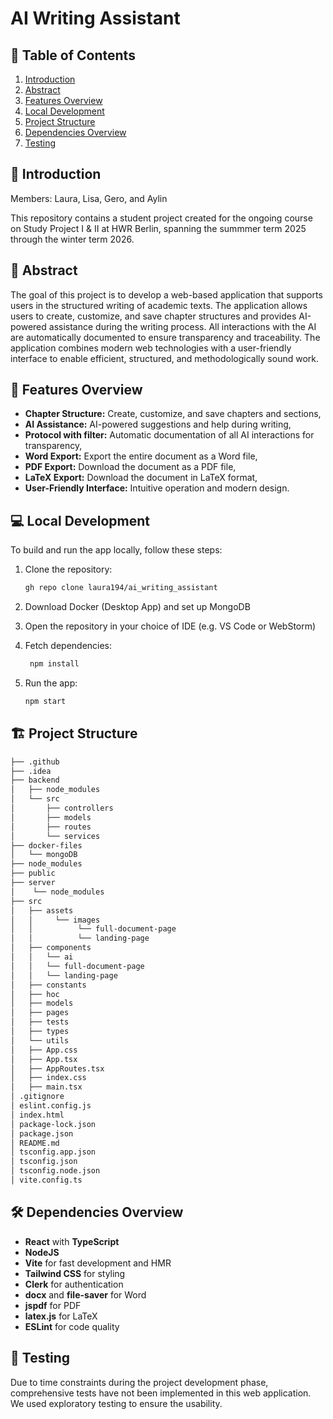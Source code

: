 # AI Writing Assistant

## 📑 Table of Contents

1. [Introduction](#introduction)
2. [Abstract](#-abstract)
3. [Features Overview](#-features-overview)
4. [Local Development](#local-development)
5. [Project Structure](#-project-structure)
6. [Dependencies Overview](#-dependencies-overview)
7. [Testing](#-testing)

## 🌟 Introduction

Members: Laura, Lisa, Gero, and Aylin

This repository contains a student project created for the ongoing course
on Study Project I & II at HWR Berlin, spanning the summmer term 2025 through
the winter term 2026.

## 📖 Abstract

The goal of this project is to develop a web-based application that supports users in the structured writing of academic texts. The application allows users to create, customize, and save chapter structures and provides AI-powered assistance during the writing process. All interactions with the AI are automatically documented to ensure transparency and traceability. The application combines modern web technologies with a user-friendly interface to enable efficient, structured, and methodologically sound work.

## 📱 Features Overview

- **Chapter Structure:** Create, customize, and save chapters and sections,
- **AI Assistance:** AI-powered suggestions and help during writing,
- **Protocol with filter:** Automatic documentation of all AI interactions for transparency,
- **Word Export:** Export the entire document as a Word file,
- **PDF Export:** Download the document as a PDF file,
- **LaTeX Export:** Download the document in LaTeX format,
- **User-Friendly Interface:** Intuitive operation and modern design.

## 💻 Local Development

To build and run the app locally, follow these steps:

1. Clone the repository:

   ```bash
   gh repo clone laura194/ai_writing_assistant
   ```

2. Download Docker (Desktop App) and set up MongoDB

3. Open the repository in your choice of IDE (e.g. VS Code or WebStorm)

4. Fetch dependencies:
   ```bash
    npm install
   ```
5. Run the app:
   ```bash
   npm start
   ```

## 🏗️ Project Structure

```bash
├── .github
├── .idea
├── backend
│   ├── node_modules
│   └── src
│       ├── controllers
│       ├── models
│       ├── routes
│       └── services
├── docker-files
│   └── mongoDB
├── node_modules
├── public
├── server
│    └── node_modules
├── src
│   ├── assets
│   │     └── images
│   │          └── full-document-page
│   │          └── landing-page
│   ├── components
│   │   └── ai
│   │   └── full-document-page
│   │   └── landing-page
│   ├── constants
│   ├── hoc
│   ├── models
│   ├── pages
│   ├── tests
│   ├── types
│   └── utils
│   ├── App.css
│   ├── App.tsx
│   ├── AppRoutes.tsx
│   ├── index.css
│   ├── main.tsx
│ .gitignore
│ eslint.config.js
│ index.html
│ package-lock.json
│ package.json
│ README.md
│ tsconfig.app.json
│ tsconfig.json
│ tsconfig.node.json
│ vite.config.ts
```

## 🛠️ Dependencies Overview

- **React** with **TypeScript**
- **NodeJS**
- **Vite** for fast development and HMR
- **Tailwind CSS** for styling
- **Clerk** for authentication
- **docx** and **file-saver** for Word
- **jspdf** for PDF
- **latex.js** for LaTeX
- **ESLint** for code quality

## 🧪 Testing

Due to time constraints during the project development phase, comprehensive tests have not been implemented in this web application. We used exploratory testing to ensure the usability.
